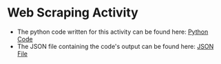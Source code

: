 # Web Scraping Activity

*   The python code written for this activity can be found here:   [Python Code](WS-Activity.py)
*   The JSON file containing the code's output can be found here:   [JSON File](website_wordcounts.json)
